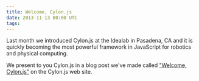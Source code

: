 ```yaml
---
title: Welcome, Cylon.js
date: 2013-11-13 00:00 UTC
tags:
---
```


Last month we introduced Cylon.js at the Idealab in Pasadena, CA and it is quickly becoming the most powerful framework in JavaScript for robotics and physical computing. 

We present to you Cylon.js in a blog post we've made called ["Welcome, Cylon.js"](http://cylonjs.com/blog/2013/11/13/welcome-cylon-js/) on the Cylon.js web site.